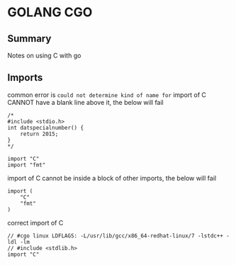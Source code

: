 # GOLANG CGO

## Summary

Notes on using C with go

## Imports

common error is `could not determine kind of name for`
import of C CANNOT have a blank line above it, the below will fail

```golang
/*
#include <stdio.h>
int datspecialnumber() {
    return 2015;
}
*/

import "C"
import "fmt"
```

import of C cannot be inside a block of other imports, the below will fail

```golang
import (
	"C"
	"fmt"
)
```

correct import of C

```golang
// #cgo linux LDFLAGS: -L/usr/lib/gcc/x86_64-redhat-linux/7 -lstdc++ -ldl -lm
// #include <stdlib.h>
import "C"
```
